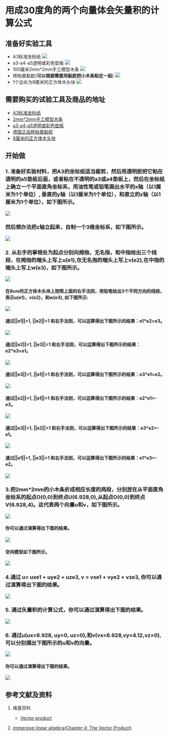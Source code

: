 # 用成30度角的两个向量体会矢量积的计算公式

## 准备好实验工具

- A3标准坐标纸
![](/images/线性代数/用成30度角的两个向量体会矢量积的计算公式/A3标准坐标纸.jpg)
- a3-a4-a5透明或彩色垫板
![](/images/线性代数/用成30度角的两个向量体会矢量积的计算公式/a3-a4-a5透明或彩色垫板.jpg)
- 100厘米2mm*2mm手工模型木条
![](/images/线性代数/用成30度角的两个向量体会矢量积的计算公式/2mm手工模型木条.jpg)
- 辉柏嘉黏胶(**可以根据需要用黏胶把小木条粘在一起**)
![](/images/线性代数/用成30度角的两个向量体会矢量积的计算公式/辉柏嘉黏胶.jpg)
- 1个边长为8厘米的正方体木头块
![](/images/线性代数/用成30度角的两个向量体会矢量积的计算公式//8cm正方体木头块.jpg)

## 需要购买的试验工具及商品的地址

- [A3标准坐标纸](https://detail.tmall.com/item.htm?id=27142292922&ali_refid=a3_430583_1006:1105863285:N:dZ%20MV6sJ%20YlXqxaoC1QlJw==:77285e2bbcb0cebf9d00068f21bd840f&ali_trackid=1_77285e2bbcb0cebf9d00068f21bd840f&spm=a230r.1.14.1&skuId=3165771512170)
- [2mm*2mm手工模型木条](https://item.taobao.com/item.htm?spm=a1z09.2.0.0.7f642e8dJTGJWM&id=543446811425&_u=3c6ncud14e3)
- [a3-a4-a5透明或彩色垫板](https://detail.tmall.com/item.htm?id=572373987578&spm=a1z09.2.0.0.7f642e8dJTGJWM&_u=3c6ncud6913&skuId=3884138486259)
- [德国正品辉柏嘉黏胶](https://detail.tmall.com/item.htm?id=578158176708&spm=a1z09.2.0.0.7f642e8dJTGJWM&_u=3c6ncudc3bc&skuId=3997768894943)
- [8厘米的正方体木头块](https://item.taobao.com/item.htm?spm=a1z09.2.0.0.3ce42e8dgzHOjp&id=564615306258&_u=ic6ncud9cf9)

## 开始做

### 1. 准备好实验材料，把A3的坐标纸适当裁剪，然后用透明胶把它粘在透明的a5垫板后面，或者粘在不透明的a3或a4垫板上，然后在坐标纸上确立一个平面直角坐标系，用油性笔或铅笔画出水平的x轴（以1厘米为1个单位）, 垂直的y轴（以1厘米为1个单位），和直立的z轴（以1厘米为1个单位），如下图所示。

![](/images/线性代数/用成30度角的两个向量体会矢量积的计算公式/1a1.jpg)

### 然后想办法把z轴立起来，自制一个3维坐标系，如下图所示。

![](/images/线性代数/用成30度角的两个向量体会矢量积的计算公式/1a2.jpg)

### 2. 从右手的掌根处为起点分别向拇指，无名指，和中指绘出三个线段，在拇指的端头上写上u(e1),在无名指的端头上写上v(e2),在中指的端头上写上w(e3)，如下图所示。

![](/images/线性代数/用成30度角的两个向量体会矢量积的计算公式/2a1.jpg)

#### 在8cm的正方体木头块上按照上面的右手法则，用铅笔绘出3个不同方向的线段，表示u(e1)，v(e2)，和w(e3), 如下图所示:

![](/images/线性代数/用成30度角的两个向量体会矢量积的计算公式/2a2.jpg)

#### 通过||e1||=1, ||e2||=1 和右手法则，可以运算得出下图所示的结果：e1*e2=e3。

![](/images/线性代数/用成30度角的两个向量体会矢量积的计算公式/2a3.jpg)

#### 通过||e2||=1, ||e3||=1 和右手法则，可以运算得出下图所示的结果：e2*e3=e1。

![](/images/线性代数/用成30度角的两个向量体会矢量积的计算公式/2a4.jpg)

#### 通过||e3||=1, ||e1||=1 和右手法则，可以运算得出下图所示的结果：e3*e1=e2。

![](/images/线性代数/用成30度角的两个向量体会矢量积的计算公式/2a5.jpg)

#### 通过||e2||=1, ||e1||=1 和右手法则，可以运算得出下图所示的结果：e2*e1=-e3。

![](/images/线性代数/用成30度角的两个向量体会矢量积的计算公式/2a6.jpg)

#### 通过||e3||=1, ||e2||=1 和右手法则，可以运算得出下图所示的结果：e3*e2=-e1。

![](/images/线性代数/用成30度角的两个向量体会矢量积的计算公式/2a7.jpg)

#### 通过||e1||=1, ||e3||=1 和右手法则，可以运算得出下图所示的结果：e1*e3=-e2。

![](/images/线性代数/用成30度角的两个向量体会矢量积的计算公式/2a8.jpg)

### 3.把2mm*2mm的小木条折成相应长度的两段，分别放在从平面直角坐标系的起点O(0,0)到终点U(6.928,0),从起点O(0,0)到终点V(6.928,4)。这代表两个向量u和v，如下图所示。

![](/images/线性代数/用成30度角的两个向量体会矢量积的计算公式/3a1.jpg)

#### 你可以通过演算得出下图的结果。

![](/images/线性代数/用成30度角的两个向量体会矢量积的计算公式/3a2.jpg)

#### 空间模型如下图所示。

![](/images/线性代数/用成30度角的两个向量体会矢量积的计算公式/3a3.jpg)

### 4.通过 u= uxe1 + uye2 + uze3, v = vxe1 + vye2 + vze3, 你可以通过演算得出下图的结果。

![](/images/线性代数/用成30度角的两个向量体会矢量积的计算公式/4a1.jpg)

### 5. 通过矢量积的计算公式，你可以通过演算得出下图的结果。

![](/images/线性代数/用成30度角的两个向量体会矢量积的计算公式/5a1.jpg)

### 6. 通过u(ux=6.928, uy=0, uz=0),和v(vx=6.928,vy=4.12,vz=0), 可以分别摆出下图所示的u和v的向量。

![](/images/线性代数/用成30度角的两个向量体会矢量积的计算公式/6a1.jpg)

#### 你可以通过演算得出下图的结果。

![](/images/线性代数/用成30度角的两个向量体会矢量积的计算公式/6a2.jpg)

## 参考文献及资料

1. 维基百科
	- [Vector product](https://en.wikipedia.org/wiki/Cross_product) 

2. [immersive linear algebra(Chapter 4: The Vector Product)](http://immersivemath.com/ila/ch04_vectorproduct/ch04.html)